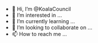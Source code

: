 - 👋 Hi, I’m @KoalaCouncil
- 👀 I’m interested in ...
- 🌱 I’m currently learning ...
- 💞️ I’m looking to collaborate on ...
- 📫 How to reach me ...

<!---
KoalaCouncil/KoalaCouncil is a ✨ special ✨ repository because its `README.md` (this file) appears on your GitHub profile.
You can click the Preview link to take a look at your changes.
--->
